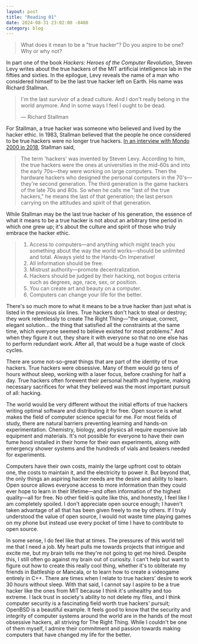 ```yaml
---
layout: post
title: "Reading 01"
date: 2024-08-31 23:02:00 -0400
category: blog
---
```


> What does it mean to be a "true hacker"? Do you aspire to be one? Why or why not?

In part one of the book *Hackers: Heroes of the Computer Revolution*, Steven Levy writes about the true hackers of the MIT artificial intelligence lab in the fifties and sixties. In the epilogue, Levy reveals the name of a man who considered himself to be the last true hacker left on Earth. His name was Richard Stallman.

> I'm the last survivor of a dead culture. And I don't really belong in the world anymore. And in some ways I feel I ought to be dead.
>
> — Richard Stallman

For Stallman, a true hacker was someone who believed and lived by the hacker ethic. In 1983, Stallman believed that the people he once considered to be true hackers were no longer true hackers. [In an interview with Mondo 2000 in 2018](https://www.mondo2000.com/2018/01/11/richard-stallman-last-true-hackers-mondo-2000-flashback-1989/), Stallman said,

> The term 'hackers' was invented by Steven Levy. According to him, the true hackers were the ones at universities in the mid-60s and into the early 70s—they were working on large computers. Then the hardware hackers who designed the personal computers in the 70's—they're second generation. The third generation is the game hackers of the late 70s and 80s. So when he calls me "last of the true hackers," he means the last of that generation; the last person carrying on the attitudes and spirit of that generation.

While Stallman may be the last true hacker of his generation, the essence of what it means to be a true hacker is not about an arbitrary time period in which one grew up; it's about the culture and spirit of those who truly embrace the hacker ethic.

> 1. Access to computers—and anything which might teach you something about the way the world works—should be unlimited and total. Always yield to the Hands-On Imperative!
> 1. All information should be free.
> 1. Mistrust authority—promote decentralization.
> 1. Hackers should be judged by their hacking, not bogus criteria such as degrees, age, race, sex, or position.
> 1. You can create art and beauty on a computer.
> 1. Computers can change your life for the better.

There's so much more to what it means to be a true hacker than just what is listed in the previous six lines. True hackers don't hack to steal or destroy; they work relentlessly to create The Right Thing—"the unique, correct, elegant solution... the thing that satisfied all the constraints at the same time, which everyone seemed to believe existed for most problems." And when they figure it out, they share it with everyone so that no one else has to perform redundant work. After all, that would be a huge waste of clock cycles.

There are some not-so-great things that are part of the identity of true hackers. True hackers were obsessive. Many of them would go tens of hours without sleep, working with a laser focus, before crashing for half a day. True hackers often forewent their personal health and hygiene, making necessary sacrifices for what they believed was the most important pursuit of all: hacking.

The world would be very different without the initial efforts of true hackers writing optimal software and distributing it for free. Open source is what makes the field of computer science special for me. For most fields of study, there are natural barriers preventing learning and hands-on experimentation. Chemistry, biology, and physics all require expensive lab equipment and materials. It's not possible for everyone to have their own fume hood installed in their home for their own experiments, along with emergency shower systems and the hundreds of vials and beakers needed for experiments.

Computers have their own costs, mainly the large upfront cost to obtain one, the costs to maintain it, and the electricity to power it. But beyond that, the only things an aspiring hacker needs are the desire and ability to learn. Open source allows everyone access to more information than they could ever hope to learn in their lifetime—and often information of the highest quality—all for free. No other field is quite like this, and honestly, I feel like I am completely spoiled. I don't appreciate open source enough; I haven't taken advantage of all that has been given freely to me by others. If I truly understood the value of open source, I would not waste time playing games on my phone but instead use every pocket of time I have to contribute to open source.

In some sense, I do feel like that at times. The pressures of this world tell me that I need a job. My heart pulls me towards projects that intrigue and excite me, but my brain tells me they're not going to get me hired. Despite this, I still often go against my brain out of curiosity. I can't help but want to figure out how to create this really cool thing, whether it's to obliterate my friends in Battleship or Mancala, or to learn how to create a videogame entirely in C++. There are times when I relate to true hackers' desire to work 30 hours without sleep. With that said, I cannot say I aspire to be a true hacker like the ones from MIT because I think it's unhealthy and too extreme. I lack trust in society's ability to not delete my files, and I think computer security is a fascinating field worth true hackers' pursuit; OpenBSD is a beautiful example. It feels good to know that the security and integrity of computer systems around the world are in the hands of the most obsessive hackers, all striving for The Right Thing. While I couldn't be one of them myself, I admire their commitment and passion towards making computers that have changed my life for the better.
